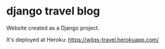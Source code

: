 # django travel blog
Website created as a Django project.

It's deployed at Heroku: https://wilqs-travel.herokuapp.com/
